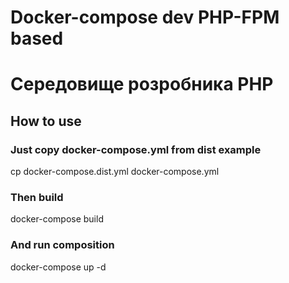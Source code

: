 # Docker-compose dev PHP-FPM based 
# Cередовище розробника PHP

## How to use
### Just copy docker-compose.yml from dist example

cp docker-compose.dist.yml docker-compose.yml

### Then build

docker-compose build

### And run composition

docker-compose up -d
